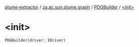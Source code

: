 [plume-extractor](../../index.md) / [za.ac.sun.plume.graph](../index.md) / [PDGBuilder](index.md) / [&lt;init&gt;](./-init-.md)

# &lt;init&gt;

`PDGBuilder(driver: IDriver)`